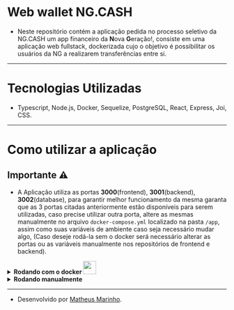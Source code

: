 # Web wallet NG.CASH

- Neste repositório contém a aplicação pedida no processo seletivo da NG.CASH um app financeiro da **N**ova **G**eração!, consiste em uma aplicação web fullstack, dockerizada cujo o objetivo é possibilitar os usuários da NG a realizarem transferências entre si.

---

# Tecnologias Utilizadas

- Typescript, Node.js, Docker, Sequelize, PostgreSQL, React, Express, Joi, CSS.

---

# Como utilizar a aplicação

## Importante :warning:

- A Aplicação utiliza as portas **3000**(frontend), **3001**(backend), **3002**(database), para garantir melhor funcionamento da mesma garanta que as 3 portas citadas anteriormente estão disponíveis para serem utilizadas, caso precise utilizar outra porta, altere as mesmas manualmente no arquivo `docker-compose.yml` localizado na pasta `/app`, assim como suas variáveis de ambiente caso seja necessário mudar algo, (Caso deseje rodá-la sem o docker será necessário alterar as portas ou as variáveis manualmente nos repositórios de frontend e backend).

<details>
  <summary>
    <strong>
      Rodando com o docker <img src="https://cdn.jsdelivr.net/gh/devicons/devicon/icons/docker/docker-original.svg" width="30px" />
    </strong>
  </summary><br>

  - Primeiro clone o repositório com o comando `git clone git@github.com:matheusnff85/ngcash-app.git` e após clonar instale suas dependências com o comando `npm install` na raiz do projeto.

  - Após instaladas ainda na raiz do projeto utilize o comando `npm run install:apps`, após todas as dependências de frontend e backend serem instaladas, basta utilizar o comando `npm run compose:up` e aguardar a inicialização dos containers.

</details>

<details>
  <summary><strong>Rodando manualmente</strong></summary><br>

  - Primeiro clone o repositório com o comando `git clone git@github.com:matheusnff85/ngcash-app.git` e após clonar instale suas dependências com o comando `npm install` na raiz do projeto.

  - Após instaladas ainda na raiz do projeto utilize o comando `npm run install:apps` e aguarda a instalação das dependências de frontend e backend.

  - Garanta que possui um serviço de PostgreSQL em sua máquina rodando normalmente, após isso entre na pasta de backend `/app/backend`, e altere o nome do arquivo `.env.example` para `.env`, este arquivo possui as variaveis de ambiente necessárias para o funcionamento da aplicação, as mesmas são:

```
JWT_SECRET=ngcash
APP_PORT=3001
DB_USER=postgres
DB_PASS=1234
DB_HOST=localhost
DB_PORT=5432
```
(Caso altere a variável **APP_PORT** será necessário alterar os endpoints de requisição no repositório de frontend também).

</details>

---

- Desenvolvido por [Matheus Marinho](https://www.linkedin.com/in/matheus-marinhodsp/).